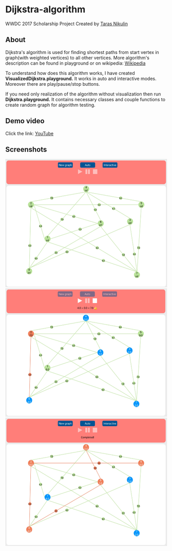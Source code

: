 # Dijkstra-algorithm
WWDC 2017 Scholarship Project
Created by [Taras Nikulin](https://github.com/crabman448)

## About
Dijkstra's algorithm is used for finding shortest paths from start vertex in graph(with weighted vertices) to all other vertices. 
More algorithm's description can be found in playground or on wikipedia:
[Wikipedia](https://en.wikipedia.org/wiki/Dijkstra%27s_algorithm)

To understand how does this algorithm works, I have created **VisualizedDijkstra.playground.** It works in auto and interactive modes. Moreover there are play/pause/stop buttons.

If you need only realization of the algorithm without visualization then run **Dijkstra.playground.** It contains necessary classes and couple functions to create random graph for algorithm testing.

## Demo video
Click the link: [YouTube](https://youtu.be/PPESI7et0cQ)

## Screenshots

<img src="Screenshots/screenshot1.jpg" height="400" />

<img src="Screenshots/screenshot2.jpg" height="400" />

<img src="Screenshots/screenshot3.jpg" height="400" />
